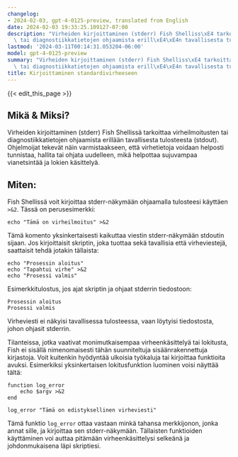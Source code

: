 ```yaml
---
changelog:
- 2024-02-03, gpt-4-0125-preview, translated from English
date: 2024-02-03 19:33:25.109127-07:00
description: "Virheiden kirjoittaminen (stderr) Fish Shelliss\xE4 tarkoittaa virheilmoitusten\
  \ tai diagnostiikkatietojen ohjaamista erill\xE4\xE4n tavallisesta tulosteesta\u2026"
lastmod: '2024-03-11T00:14:31.053204-06:00'
model: gpt-4-0125-preview
summary: "Virheiden kirjoittaminen (stderr) Fish Shelliss\xE4 tarkoittaa virheilmoitusten\
  \ tai diagnostiikkatietojen ohjaamista erill\xE4\xE4n tavallisesta tulosteesta\u2026"
title: Kirjoittaminen standardivirheeseen
---
```


{{< edit_this_page >}}

## Mikä & Miksi?

Virheiden kirjoittaminen (stderr) Fish Shellissä tarkoittaa virheilmoitusten tai diagnostiikkatietojen ohjaamista erillään tavallisesta tulosteesta (stdout). Ohjelmoijat tekevät näin varmistaakseen, että virhetietoja voidaan helposti tunnistaa, hallita tai ohjata uudelleen, mikä helpottaa sujuvampaa vianetsintää ja lokien käsittelyä.

## Miten:

Fish Shellissä voit kirjoittaa stderr-näkymään ohjaamalla tulosteesi käyttäen `>&2`. Tässä on perusesimerkki:

```fish
echo "Tämä on virheilmoitus" >&2
```

Tämä komento yksinkertaisesti kaikuttaa viestin stderr-näkymään stdoutin sijaan. Jos kirjoittaisit skriptin, joka tuottaa sekä tavallisia että virheviestejä, saattaisit tehdä jotakin tällaista:

```fish
echo "Prosessin aloitus"
echo "Tapahtui virhe" >&2
echo "Prosessi valmis"
```

Esimerkkitulostus, jos ajat skriptin ja ohjaat stderrin tiedostoon:

```
Prosessin aloitus
Prosessi valmis
```

Virheviesti ei näkyisi tavallisessa tulosteessa, vaan löytyisi tiedostosta, johon ohjasit stderrin.

Tilanteissa, jotka vaativat monimutkaisempaa virheenkäsittelyä tai lokitusta, Fish ei sisällä nimenomaisesti tähän suunniteltuja sisäänrakennettuja kirjastoja. Voit kuitenkin hyödyntää ulkoisia työkaluja tai kirjoittaa funktioita avuksi. Esimerkiksi yksinkertaisen lokitusfunktion luominen voisi näyttää tältä:

```fish
function log_error
    echo $argv >&2
end

log_error "Tämä on edistyksellinen virheviesti"
```

Tämä funktio `log_error` ottaa vastaan minkä tahansa merkkijonon, jonka annat sille, ja kirjoittaa sen stderr-näkymään. Tällaisten funktioiden käyttäminen voi auttaa pitämään virheenkäsittelysi selkeänä ja johdonmukaisena läpi skriptiesi.
